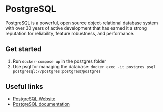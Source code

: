 # PostgreSQL

PostgreSQL is a powerful, open source object-relational database system with over 30 years of active development that has earned it a strong reputation for reliability, feature robustness, and performance.

## Get started

1. Run `docker-compose up` in the postgres folder
1. Use psql for managing the database: `docker exec -it postgres psql postgresql://postgres:postgres@postgres`

## Useful links

- [PostgreSQL Website](https://www.postgresql.org/)
- [PostgreSQL documentation](https://www.postgresql.org/docs/current/)
